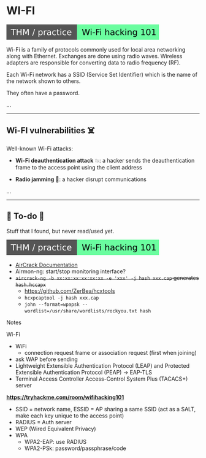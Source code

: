 # WI-FI

[![wifihacking101](../../../../cybersecurity/_badges/thm-p/wifihacking101.svg)](https://tryhackme.com/room/wifihacking101)

<div class="row row-cols-lg-2"><div>

Wi-Fi is a family of protocols commonly used for local area networking along with Ethernet. Exchanges are done using radio waves. Wireless adapters are responsible for converting data to radio frequency (RF).

Each Wi-Fi network has a SSID (Service Set Identifier) which is the name of the network shown to others.

They often have a password.
</div><div>

...
</div></div>

<hr class="sep-both">

## Wi-FI vulnerabilities ☠️

<div class="row row-cols-lg-2"><div>

Well-known Wi-Fi attacks:

* **Wi-Fi deauthentication attack** 💥: a hacker sends the deauthentication frame to the access point using the client address

* **Radio jamming** 📶: a hacker disrupt communications
</div><div>

...
</div></div>

<hr class="sep-both">

## 👻 To-do 👻

Stuff that I found, but never read/used yet.

<div class="row row-cols-lg-2"><div>

[![wifihacking101](../../../../cybersecurity/_badges/thm-p/wifihacking101.svg)](https://tryhackme.com/room/wifihacking101)

* [AirCrack Documentation](https://aircrack-ng.org/documentation.html)
* Airmon-ng: start/stop monitoring interface?
* <s>`aircrack-ng -b xx:xx:xx:xx:xx:xx -e 'xxx' -j hash xxx.cap` generates `hash.hccapx`</s>
  * https://github.com/ZerBea/hcxtools
  * `hcxpcaptool -j hash xxx.cap`
  * `john --format=wpapsk --wordlist=/usr/share/wordlists/rockyou.txt hash`

</div><div>

Notes

Wi-Fi

* WiFi
  * connection request frame or association request (first when joining)
* ask WAP before sending
* Lightweight Extensible Authentication Protocol (LEAP) and Protected Extensible Authentication Protocol (PEAP) -> EAP-TLS
* Terminal Access Controller Access-Control System Plus (TACACS+) server

**https://tryhackme.com/room/wifihacking101**

* SSID = network name, ESSID = AP sharing a same SSID (act as a SALT, make each key unique to the access point)
* RADIUS = Auth server
* WEP (Wired Equivalent Privacy)
* WPA
    * WPA2-EAP: use RADIUS
    * WPA2-PSk: password/passphrase/code
</div></div>
